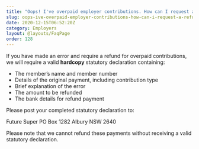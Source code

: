 ```yaml
---
title: "Oops! I've overpaid employer contributions. How can I request a refund?"
slug: oops-ive-overpaid-employer-contributions-how-can-i-request-a-refund
date: 2020-12-15T06:52:20Z
category: Employers
layout: @layouts/FaqPage
order: 128
---
```


If you have made an error and require a refund for overpaid contributions, we will require a valid **hardcopy** statutory declaration containing:

- The member’s name and member number
- Details of the original payment, including contribution type
- Brief explanation of the error
- The amount to be refunded
- The bank details for refund payment

Please post your completed statutory declaration to:

Future Super
PO Box 1282
Albury NSW 2640

Please note that we cannot refund these payments without receiving a valid statutory declaration.
